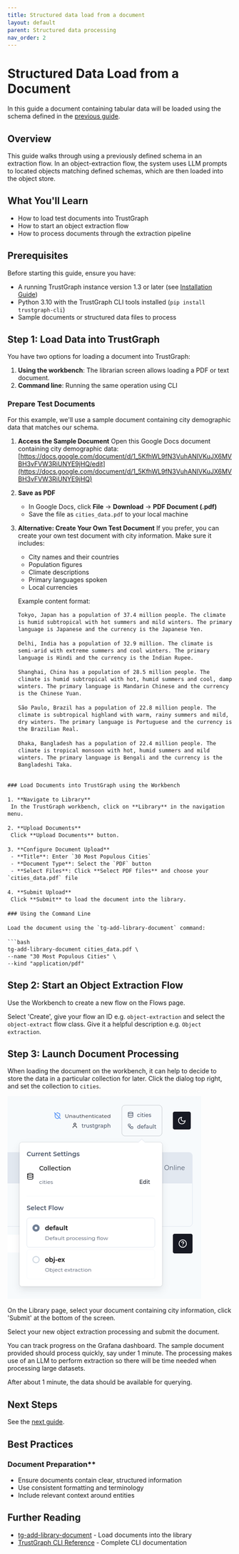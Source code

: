 ```yaml
---
title: Structured data load from a document
layout: default
parent: Structured data processing
nav_order: 2
---
```


# Structured Data Load from a Document

In this guide a document containing tabular data will be loaded using the
schema defined in the [previous guide](schemas).

## Overview

This guide walks through using a previously defined schema in an extraction
flow.  In an object-extraction flow, the system uses LLM prompts to
located objects matching defined schemas, which are then loaded into the
object store.

## What You'll Learn

- How to load test documents into TrustGraph
- How to start an object extraction flow
- How to process documents through the extraction pipeline

## Prerequisites

Before starting this guide, ensure you have:

- A running TrustGraph instance version 1.3 or later (see [Installation Guide](../../getting-started/installation))
- Python 3.10 with the TrustGraph CLI tools installed (`pip install trustgraph-cli`)
- Sample documents or structured data files to process

## Step 1: Load Data into TrustGraph

You have two options for loading a document into TrustGraph:
1. **Using the workbench**: The librarian screen allows loading a PDF
  or text document.
2. **Command line**: Running the same operation using CLI

### Prepare Test Documents

For this example, we'll use a sample document containing city demographic data that matches our schema.

1. **Access the Sample Document**
   Open this Google Docs document containing city demographic data:
   [https://docs.google.com/document/d/1_5KfhWL9fN3VuhANIVKuJX6MVBH3vFVW3RiUNYE9jHQ/edit](https://docs.google.com/document/d/1_5KfhWL9fN3VuhANIVKuJX6MVBH3vFVW3RiUNYE9jHQ)

2. **Save as PDF**
   - In Google Docs, click **File** → **Download** → **PDF Document (.pdf)**
   - Save the file as `cities_data.pdf` to your local machine

3. **Alternative: Create Your Own Test Document**
   If you prefer, you can create your own test document with city information. Make sure it includes:
   - City names and their countries
   - Population figures
   - Climate descriptions
   - Primary languages spoken
   - Local currencies

   Example content format:

   ```text
   Tokyo, Japan has a population of 37.4 million people. The climate
   is humid subtropical with hot summers and mild winters. The primary
   language is Japanese and the currency is the Japanese Yen.

   Delhi, India has a population of 32.9 million. The climate is
   semi-arid with extreme summers and cool winters. The primary
   language is Hindi and the currency is the Indian Rupee.

   Shanghai, China has a population of 28.5 million people. The
   climate is humid subtropical with hot, humid summers and cool, damp
   winters. The primary language is Mandarin Chinese and the currency
   is the Chinese Yuan.

   São Paulo, Brazil has a population of 22.8 million people. The
   climate is subtropical highland with warm, rainy summers and mild,
   dry winters. The primary language is Portuguese and the currency is
   the Brazilian Real.

   Dhaka, Bangladesh has a population of 22.4 million people. The
   climate is tropical monsoon with hot, humid summers and mild
   winters. The primary language is Bengali and the currency is the
   Bangladeshi Taka.
  ```

### Load Documents into TrustGraph using the Workbench

1. **Navigate to Library**
   In the TrustGraph workbench, click on **Library** in the navigation menu.

2. **Upload Documents**
   Click **Upload Documents** button.

3. **Configure Document Upload**
   - **Title**: Enter `30 Most Populous Cities`
   - **Document Type**: Select the `PDF` button
   - **Select Files**: Click **Select PDF files** and choose your `cities_data.pdf` file

4. **Submit Upload**
   Click **Submit** to load the document into the library.

### Using the Command Line

Load the document using the `tg-add-library-document` command:

```bash
tg-add-library-document cities_data.pdf \
  --name "30 Most Populous Cities" \
  --kind "application/pdf"
```

## Step 2: Start an Object Extraction Flow

Use the Workbench to create a new flow on the Flows page.

Select 'Create', give your flow an ID e.g. `object-extraction` and
select the `object-extract` flow class.  Give it a helpful description
e.g. `Object extraction`.

## Step 3: Launch Document Processing

When loading the document on the workbench, it can help to decide to store
the data in a particular collection for later.  Click the dialog
top right, and set the collection to `cities`.

<img src="set-collection.png" alt="Set collection option"/>

On the Library page, select your document containing city information,
click 'Submit' at the bottom of the screen.

Select your new object extraction processing and submit the document.

You can track progress on the Grafana dashboard.  The sample document
provided should process quickly, say under 1 minute.  The processing
makes use of an LLM to perform extraction so there will be time needed
when processing large datasets.

After about 1 minute, the data should be available for querying.

## Next Steps

See the [next guide](query).

## Best Practices

### Document Preparation**

- Ensure documents contain clear, structured information
- Use consistent formatting and terminology
- Include relevant context around entities

## Further Reading

- [tg-add-library-document](../../reference/cli/tg-add-library-document) - Load documents into the library
- [TrustGraph CLI Reference](../../reference/cli/) - Complete CLI documentation


